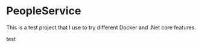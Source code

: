 # PeopleService
This is a test project that I use to try different Docker and .Net core features.

test
